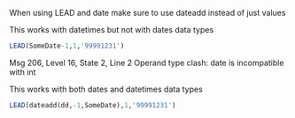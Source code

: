 When using LEAD and date make sure to use dateadd instead of just values

This works with datetimes but not with dates data types
```SQL
LEAD(SomeDate-1,1,'99991231')
```

Msg 206, Level 16, State 2, Line 2
Operand type clash: date is incompatible with int


This works with both dates and datetimes data types
```SQL
LEAD(dateadd(dd,-1,SomeDate),1,'99991231') 
```
